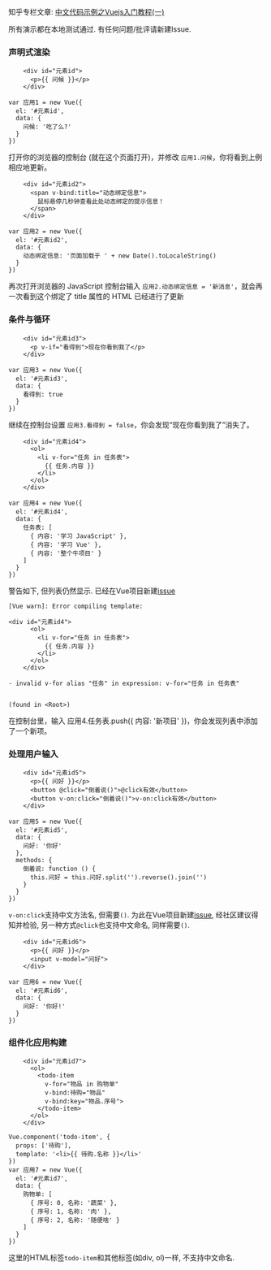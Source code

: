 知乎专栏文章: [中文代码示例之Vuejs入门教程(一)](https://zhuanlan.zhihu.com/p/30917346)

所有演示都在本地测试通过. 有任何问题/批评请新建Issue.

### 声明式渲染

```
    <div id="元素id">
      <p>{{ 问候 }}</p>
    </div>
```
```
var 应用1 = new Vue({
  el: '#元素id',
  data: {
    问候: '吃了么?'
  }
})
```
打开你的浏览器的控制台 (就在这个页面打开)，并修改 `应用1.问候`，你将看到上例相应地更新。

```
    <div id="元素id2">
      <span v-bind:title="动态绑定信息">
        鼠标悬停几秒钟查看此处动态绑定的提示信息！
      </span>
    </div>
```
```
var 应用2 = new Vue({
  el: '#元素id2',
  data: {
    动态绑定信息: '页面加载于 ' + new Date().toLocaleString()
  }
})
```
再次打开浏览器的 JavaScript 控制台输入 `应用2.动态绑定信息 = '新消息'`，就会再一次看到这个绑定了 title 属性的 HTML 已经进行了更新

### 条件与循环

```
    <div id="元素id3">
      <p v-if="看得到">现在你看到我了</p>
    </div>
```
```
var 应用3 = new Vue({
  el: '#元素id3',
  data: {
    看得到: true
  }
})
```

继续在控制台设置 `应用3.看得到 = false`，你会发现“现在你看到我了”消失了。

```
    <div id="元素id4">
      <ol>
        <li v-for="任务 in 任务表">
          {{ 任务.内容 }}
        </li>
      </ol>
    </div>
```
```
var 应用4 = new Vue({
  el: '#元素id4',
  data: {
    任务表: [
      { 内容: '学习 JavaScript' },
      { 内容: '学习 Vue' },
      { 内容: '整个牛项目' }
    ]
  }
})
```
警告如下, 但列表仍然显示. 已经在Vue项目新建[issue](https://github.com/vuejs/vue/issues/6971)
```
[Vue warn]: Error compiling template:

<div id="元素id4">
      <ol>
        <li v-for="任务 in 任务表">
          {{ 任务.内容 }}
        </li>
      </ol>
    </div>

- invalid v-for alias "任务" in expression: v-for="任务 in 任务表"


(found in <Root>)
```
在控制台里，输入 应用4.任务表.push({ 内容: '新项目' })，你会发现列表中添加了一个新项。

### 处理用户输入
```
    <div id="元素id5">
      <p>{{ 问好 }}</p>
      <button @click="倒着说()">@click有效</button>
      <button v-on:click="倒着说()">v-on:click有效</button>
    </div>
```
```
var 应用5 = new Vue({
  el: '#元素id5',
  data: {
    问好: '你好'
  },
  methods: {
    倒着说: function () {
      this.问好 = this.问好.split('').reverse().join('')
    }
  }
})
```
`v-on:click`支持中文方法名, 但需要`()`. 为此在Vue项目新建[issue](https://github.com/vuejs/vue/issues/6975), 经社区建议得知并检验, 另一种方式`@click`也支持中文命名, 同样需要`()`.

```
    <div id="元素id6">
      <p>{{ 问好 }}</p>
      <input v-model="问好">
    </div>
```
```
var 应用6 = new Vue({
  el: '#元素id6',
  data: {
    问好: '你好!'
  }
})
```

### 组件化应用构建

```
    <div id="元素id7">
      <ol>
        <todo-item
          v-for="物品 in 购物单"
          v-bind:待购="物品"
          v-bind:key="物品.序号">
        </todo-item>
      </ol>
    </div>
```
```
Vue.component('todo-item', {
  props: ['待购'],
  template: '<li>{{ 待购.名称 }}</li>'
})
var 应用7 = new Vue({
  el: '#元素id7',
  data: {
    购物单: [
      { 序号: 0, 名称: '蔬菜' },
      { 序号: 1, 名称: '肉' },
      { 序号: 2, 名称: '随便啥' }
    ]
  }
})
```
这里的HTML标签`todo-item`和其他标签(如div, ol)一样, 不支持中文命名.
